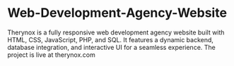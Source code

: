 # Web-Development-Agency-Website
Therynox is a fully responsive web development agency website built with HTML, CSS, JavaScript, PHP, and SQL. It features a dynamic backend, database integration, and interactive UI for a seamless experience. The project is live at therynox.com
